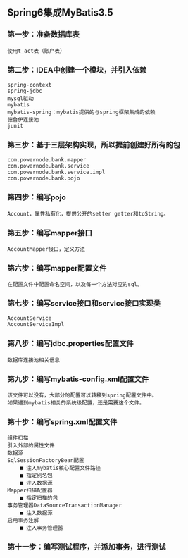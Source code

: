 ## Spring6集成MyBatis3.5
### 第一步：准备数据库表
    使用t_act表（账户表）
###  第二步：IDEA中创建一个模块，并引入依赖
    spring-context
    spring-jdbc
    mysql驱动
    mybatis
    mybatis-spring：mybatis提供的与spring框架集成的依赖
    德鲁伊连接池
    junit
### 第三步：基于三层架构实现，所以提前创建好所有的包
    com.powernode.bank.mapper
    com.powernode.bank.service
    com.powernode.bank.service.impl
    com.powernode.bank.pojo
### 第四步：编写pojo
    Account，属性私有化，提供公开的setter getter和toString。
### 第五步：编写mapper接口
    AccountMapper接口，定义方法
### 第六步：编写mapper配置文件
    在配置文件中配置命名空间，以及每一个方法对应的sql。
### 第七步：编写service接口和service接口实现类
    AccountService
    AccountServiceImpl
### 第八步：编写jdbc.properties配置文件
    数据库连接池相关信息
### 第九步：编写mybatis-config.xml配置文件
    该文件可以没有，大部分的配置可以转移到spring配置文件中。
    如果遇到mybatis相关的系统级配置，还是需要这个文件。
### 第十步：编写spring.xml配置文件
    组件扫描
    引入外部的属性文件
    数据源
    SqlSessionFactoryBean配置
        ■ 注入mybatis核心配置文件路径
        ■ 指定别名包
        ■ 注入数据源
    Mapper扫描配置器
        ■ 指定扫描的包
    事务管理器DataSourceTransactionManager
        ■ 注入数据源
    启用事务注解
        ■ 注入事务管理器
### 第十一步：编写测试程序，并添加事务，进行测试
